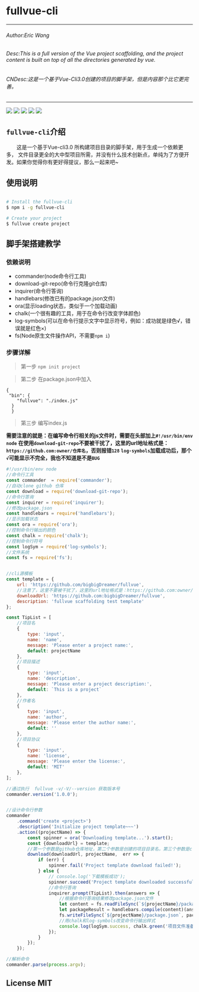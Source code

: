# fullvue-cli

---
###### Author:Eric Wang

###### Desc:This is a full version of the Vue project scaffolding, and the project content is built on top of all the directories generated by vue.

###### CNDesc:这是一个基于Vue-Cli3.0创建的项目的脚手架，但是内容那个比它更完善。

---

![](https://img.shields.io/badge/Open%20Source-ByEricWang-orange.svg)
![](https://img.shields.io/npm/dy/fullvue-cli.svg?style=plastic)
![](https://img.shields.io/npm/l/fullvue-cli.svg)
![](https://img.shields.io/github/repo-size/bigbigDreamer/fullvue-cli.svg)
![](https://img.shields.io/npm/v/fullvue-cli.svg)

## `fullvue-cli`介绍

&emsp;&emsp;这是一个基于Vue-cli3.0 所构建项目目录的脚手架，用于生成一个依赖更多，
文件目录更全的大中型项目所需，并没有什么技术创新点，单纯为了方便开发。如果你觉得你有更好得提议，那么一起来吧~

## 使用说明

```bash

# Install the fullvue-cli
$ npm i -g fullvue-cli

# Create your project
$ fullvue create project

```

## 脚手架搭建教学

### 依赖说明

- commander(node命令行工具)
- download-git-repo(命令行克隆git仓库)
- inquirer(命令行答询)
- handlebars(修改已有的package.json文件)
- ora(显示loading状态，类似于一个加载动画)
- chalk(一个很有趣的工具，用于在命令行改变字体颜色)
- log-symbols(可以在命令行提示文字中显示符号，例如：成功就是绿色√，错误就是红色×)
- fs(Node原生文件操作API，不需要`npm i`)

### 步骤详解

>第一步 `npm init project`

>第二步 在package.json中加入
```json5
{
 "bin": {
    "fullvue": "./index.js"
  }
  }
```
>第三步 编写index.js

**需要注意的就是：在编写命令行相关的js文件时，需要在头部加上`#!/usr/bin/env node`**
**在使用`download-git-repo`不要被干扰了，这里的url地址格式是：`https://github.com:owner/仓库名`，否则报错`128`**
**`log-symbols`加载成功后，那个`√`可能显示不完全，我也不知道是不是`BUG`**

```javascript
#!/usr/bin/env node
//命令行工具
const commander  = require('commander');
//自动clone github 仓库
const download = require('download-git-repo');
//命令行答询
const inquirer = require('inquirer');
//修改package.json
const handlebars = require('handlebars');
//显示加载状态
const ora = require('ora');
//控制命令行输出的颜色
const chalk = require('chalk');
//控制命令行符号
const logSym = require('log-symbols');
//文件系统
const fs = require('fs');


//cli源模板
const template = {
    url: 'https://github.com/bigbigDreamer/fullvue',
    //注意了，这里不要被干扰了，这里的url地址格式是：https://github.com:owner/仓库名
    downloadUrl: 'https://github.com:bigbigDreamer/fullvue',
    description: 'fullvue scaffolding test template'
};

const TipList = [
    //项目名
    {
        type: 'input',
        name: 'name',
        message: 'Please enter a project name:',
        default: projectName
    },
    //项目描述
    {
        type: 'input',
        name: 'description',
        message: 'Please enter a project description:',
        default: `This is a project`
    },
    //作者名
    {
        type: 'input',
        name: 'author',
        message: 'Please enter the author name:',
        default: ''
    },
    //项目协议
    {
        type: 'input',
        name: 'license',
        message: 'Please enter the license:',
        default: 'MIT'
    },
];

//通过执行  fullvue -v/-V/--version 获取版本号
commander.version('1.0.0');


//设计命令行参数
commander
    .command('create <project>')
    .description('Initialize project template~~~')
    .action((projectName) => {
        const spinner = ora('Downloading template...').start();
        const {downloadUrl} = template;
        //第一个参数是github仓库地址，第二个参数是创建的项目目录名，第三个参数是clone
        download(downloadUrl, projectName,  err => {
            if (err) {
                spinner.fail('Project template download failed!');
            } else {
                // console.log('下载模板成功');
                spinner.succeed('Project template downloaded successfully!');
                //命令行答询
                inquirer.prompt(TipList).then(answers => {
                    //根据命令行答询结果修改package.json文件
                    let content = fs.readFileSync(`${projectName}/package.json`, 'utf8');
                    let packageResult = handlebars.compile(content)(answers);
                    fs.writeFileSync(`${projectName}/package.json`, packageResult);
                    //用chalk和log-symbols改变命令行输出样式
                    console.log(logSym.success, chalk.green('项目文件准备成功~~~'));
                });
            }
        });
    });

//解析命令
commander.parse(process.argv);

```

## License MIT



